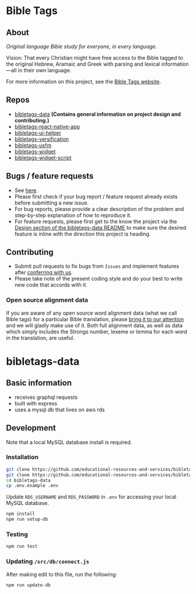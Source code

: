 # Bible Tags

## About

*Original language Bible study for everyone, in every language.*

Vision: That every Christian might have free access to the Bible tagged to the original Hebrew, Aramaic and Greek with parsing and lexical information—all in their own language.

For more information on this project, see the [Bible Tags website](https://bibletags.org).

## Repos

* [bibletags-data](https://github.com/educational-resources-and-services/bibletags-data) **(Contains general information on project design and contributing.)**
* [bibletags-react-native-app](https://github.com/educational-resources-and-services/bibletags-react-native-app)
* [bibletags-ui-helper](https://github.com/educational-resources-and-services/bibletags-ui-helper)
* [bibletags-versification](https://github.com/educational-resources-and-services/bibletags-versification)
* [bibletags-usfm](https://github.com/educational-resources-and-services/bibletags-usfm)
* [bibletags-widget](https://github.com/educational-resources-and-services/bibletags-widget)
* [bibletags-widget-script](https://github.com/educational-resources-and-services/bibletags-widget-script)

## Bugs / feature requests

* See [here](https://github.com/educational-resources-and-services/bibletags-data/issues).
* Please first check if your bug report / feature request already exists before submitting a new issue.
* For bug reports, please provide a clear description of the problem and step-by-step explanation of how to reproduce it.
* For feature requests, please first get to the know the project via the [Design section of the bibletags-data README](https://github.com/educational-resources-and-services/bibletags-data#design) to make sure the desired feature is inline with the direction this project is heading.

## Contributing

* Submit pull requests to fix bugs from `Issues` and implement features after [conferring with us](https://bibletags.org/contact).
* Please take note of the present coding style and do your best to write new code that accords with it.

### Open source alignment data

If you are aware of any open source word alignment data (what we call Bible tags) for a particular Bible translation, please [bring it to our attention](https://bibletags.org/contact) and we will gladly make use of it. Both full alignment data, as well as data which simply includes the Strongs number, lexeme or lemma for each word in the translation, are useful.

# bibletags-data

## Basic information

* receives graphql requests
* built with express
* uses a mysql db that lives on aws rds

## Development

Note that a local MySQL database install is required.

### Installation

```bash
git clone https://github.com/educational-resources-and-services/bibletags-data
git clone https://github.com/educational-resources-and-services/bibletags-usfm
cd bibletags-data
cp .env.example .env
```

Update `RDS_USERNAME` and `RDS_PASSWORD` in `.env` for accessing your local MySQL database.

```bash
npm install
npm run setup-db
```

### Testing

```bash
npm run test
```

### Updating `/src/db/connect.js`

After making edit to this file, run the following:

```bash
npm run update-db
```